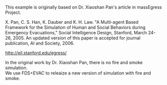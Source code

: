 This example is originally based on Dr. Xiaoshan Pan's article in massEgress Project.  

X. Pan, C. S. Han, K. Dauber and K. H. Law. "A Multi-agent Based Framework for the Simulation of Human and Social Behaviors during Emergency Evacuations,"  Social Intelligence Design, Stanford, March 24-26, 2005. An updated version of this paper is accepted for journal publication, AI and Society, 2006.  

http://eil.stanford.edu/egress/

In the original work by Dr. Xiaoshan Pan, there is no fire and smoke simulation.  
We use FDS+EVAC to releaize a new version of simulation with fire and smoke.  




